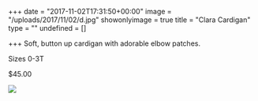 +++
date = "2017-11-02T17:31:50+00:00"
image = "/uploads/2017/11/02/d.jpg"
showonlyimage = true
title = "Clara Cardigan"
type = ""
undefined = []

+++
Soft, button up cardigan with adorable elbow patches.

Sizes 0-3T

$45.00

![](/uploads/2017/11/02/d.jpg)